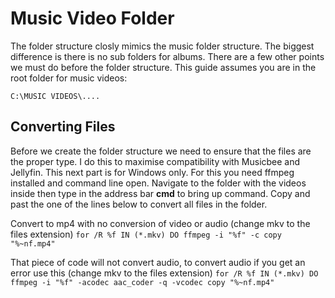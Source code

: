 # Music Video Folder
The folder structure closly mimics the music folder structure. The biggest difference is there is no sub folders for albums. There are a few other points we must do before the folder structure. This guide assumes you are in the root folder for music videos:

`C:\MUSIC VIDEOS\....`

## Converting Files
Before we create the folder structure we need to ensure that the files are the proper type. I do this to maximise compatibility with Musicbee and Jellyfin. This next part is for Windows only. For this you need ffmpeg installed and command line open. Navigate to the folder with the videos inside then type in the address bar **cmd** to bring up command. Copy and past the one of the lines below to convert all files in the folder.

Convert to mp4 with no conversion of video or audio (change mkv to the files extension)
`for /R %f IN (*.mkv) DO ffmpeg -i "%f" -c copy "%~nf.mp4"`

That piece of code will not convert audio, to convert audio if you get an error use this (change mkv to the files extension)
`for /R %f IN (*.mkv) DO ffmpeg -i "%f" -acodec aac_coder -q -vcodec copy "%~nf.mp4"`
